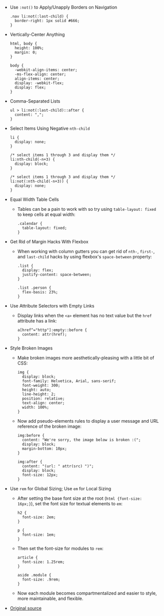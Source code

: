 - Use `:not()` to Apply/Unapply Borders on Navigation

  ```
  .nav li:not(:last-child) {
    border-right: 1px solid #666;
  }
  ```

- Vertically-Center Anything

  ```
  html, body {
    height: 100%;
    margin: 0;
  }

  body {
    -webkit-align-items: center;  
    -ms-flex-align: center;  
    align-items: center;
    display: -webkit-flex;
    display: flex;
  }
  ```

- Comma-Separated Lists

  ```
  ul > li:not(:last-child)::after {
    content: ",";
  }
  ```

- Select Items Using Negative `nth-child`

  ```
  li {
    display: none;
  }

  /* select items 1 through 3 and display them */
  li:nth-child(-n+3) {
    display: block;
  }

  /* select items 1 through 3 and display them */
  li:not(:nth-child(-n+3)) {
    display: none;
  }
  ```

- Equal Width Table Cells
  - Tables can be a pain to work with so try using `table-layout: fixed` to keep cells at equal width:

    ```
    .calendar {
      table-layout: fixed;
    }
    ```

- Get Rid of Margin Hacks With Flexbox
  - When working with column gutters you can get rid of `nth-`, `first-`, and `last-child` hacks by using flexbox's `space-between` property:

    ```
    .list {
      display: flex;
      justify-content: space-between;
    }

    .list .person {
      flex-basis: 23%;
    }
    ```

- Use Attribute Selectors with Empty Links
  - Display links when the `<a>` element has no text value but the `href` attribute has a link:

    ```
    a[href^="http"]:empty::before {
      content: attr(href);
    }
    ```

- Style Broken Images
  - Make broken images more aesthetically-pleasing with a little bit of CSS:

    ```
    img {  
      display: block;
      font-family: Helvetica, Arial, sans-serif;
      font-weight: 300;
      height: auto;
      line-height: 2;
      position: relative;
      text-align: center;
      width: 100%;
    }
    ```
  - Now add pseudo-elements rules to display a user message and URL reference of the broken image:

    ```
    img:before {  
      content: "We're sorry, the image below is broken :(";
      display: block;
      margin-bottom: 10px;
    }

    img:after {  
      content: "(url: " attr(src) ")";
      display: block;
      font-size: 12px;
    }
    ```

- Use `rem` for Global Sizing; Use `em` for Local Sizing
  - After setting the base font size at the root (`html {font-size: 16px;}`), set the font size for textual elements to `em`:

    ```
    h2 { 
      font-size: 2em;
    }

    p {
      font-size: 1em;
    }
    ```
  - Then set the font-size for modules to `rem`:

    ```
    article {
      font-size: 1.25rem;
    }

    aside .module {
      font-size: .9rem;
    }
    ```

  - Now each module becomes compartmentalized and easier to style, more maintainable, and flexible.

- [Original source](https://github.com/AllThingsSmitty/css-protips)


